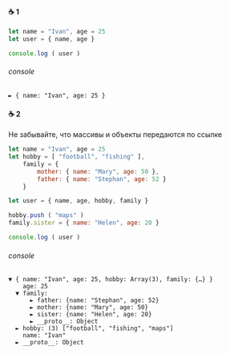 #### :coffee: 1

```javascript
let name = "Ivan", age = 25
let user = { name, age }

console.log ( user )
```

###### console

```console
► { name: "Ivan", age: 25 }
```

#### :coffee: 2

Не забывайте, что массивы и объекты передаются по ссылке

```javascript
let name = "Ivan", age = 25
let hobby = [ "football", "fishing" ],
    family = {
        mother: { name: "Mary", age: 50 },
        father: { name: "Stephan", age: 52 }
    }

let user = { name, age, hobby, family }

hobby.push ( "maps" )
family.sister = { name: "Helen", age: 20 }

console.log ( user )
```

###### console

```console
▼ { name: "Ivan", age: 25, hobby: Array(3), family: {…} }
    age: 25
  ▼ family:
      ► father: {name: "Stephan", age: 52}
      ► mother: {name: "Mary", age: 50}
      ► sister: {name: "Helen", age: 20}
      ► __proto__: Object
  ► hobby: (3) ["football", "fishing", "maps"]
    name: "Ivan"
  ► __proto__: Object
```